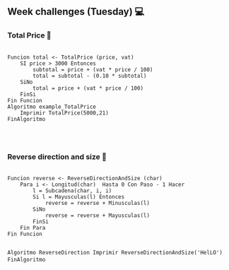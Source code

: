 <h2>Week challenges (Tuesday) 💻</h2>

<h3>Total Price 📝</h3>
<pre>
  <code>
Funcion total <- TotalPrice (price, vat)
	SI price > 3000 Entonces
		subtotal = price + (vat * price / 100)
		total = subtotal - (0.10 * subtotal)
	SiNo
		total = price + (vat * price / 100)  
	FinSi
Fin Funcion
Algoritmo example_TotalPrice
	Imprimir TotalPrice(5000,21)
FinAlgoritmo
   </code>
</pre>

</br>

<h3>Reverse direction and size 📝</h3>
<pre>
  <code>
Funcion reverse <- ReverseDirectionAndSize (char)
	Para i <- Longitud(char)  Hasta 0 Con Paso - 1 Hacer
		l = Subcadena(char, i, i)
		Si l = Mayusculas(l) Entonces
			reverse = reverse + Minusculas(l)
		SiNo
			reverse = reverse + Mayusculas(l)
		FinSi
	Fin Para
Fin Funcion

Algoritmo ReverseDirection
	Imprimir ReverseDirectionAndSize('HelLO')
FinAlgoritmo
   </code>
</pre>